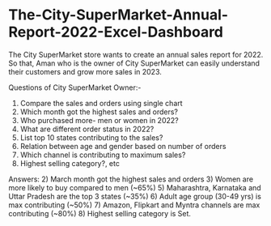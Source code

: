 # The-City-SuperMarket-Annual-Report-2022-Excel-Dashboard

The City SuperMarket store wants to create an annual sales report for 2022. So that, Aman who is the owner of City SuperMarket can easily understand their customers and grow more sales in 2023.

Questions of City SuperMarket Owner:-

1) Compare the sales and orders using single chart
2)  Which month got the highest sales and orders?
3) Who purchased more- men or women in 2022?
4) What are different order status in 2022?
5) List top 10 states contributing to the sales?
6) Relation between age and gender based on number of orders
7) Which channel is contributing to maximum sales?
8) Highest selling category?, etc

Answers:
2) March month got the highest sales and orders
3) Women are more likely to buy compared to men (~65%)
5) Maharashtra, Karnataka and Uttar Pradesh are the top 3 states (~35%)
6) Adult age group (30-49 yrs) is max contributing (~50%)
7) Amazon, Flipkart and Myntra channels are max contributing (~80%)
8) Highest selling category is Set.
